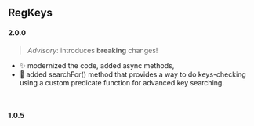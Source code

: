 ## RegKeys

#### 2.0.0

> _Advisory_: introduces **breaking** changes!

- ✨ modernized the code, added async methods,
- 🔮 added searchFor() method that provides a way to do keys-checking using a custom predicate function for advanced key searching.

<br>

#### 1.0.5
